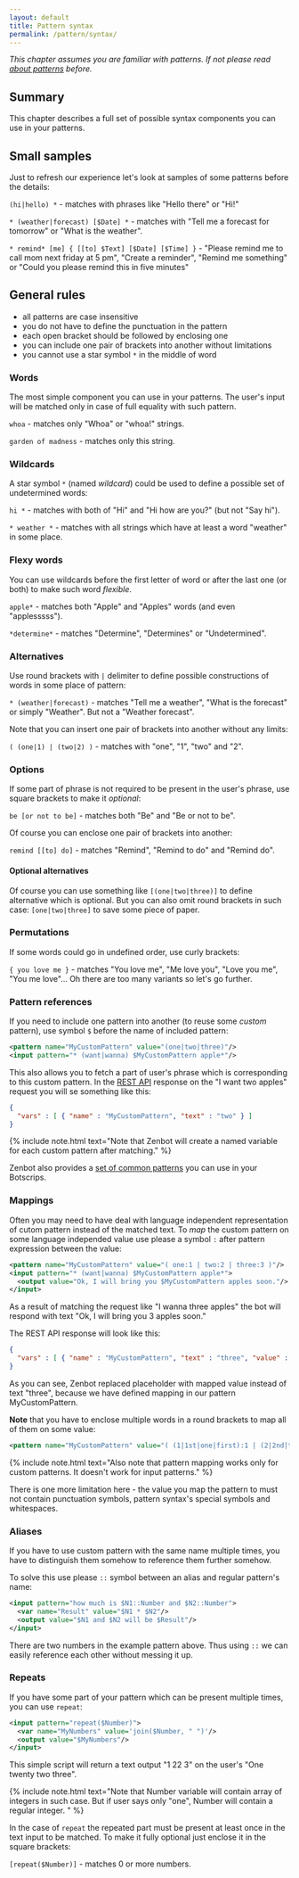 ```yaml
---
layout: default
title: Pattern syntax
permalink: /pattern/syntax/
---
```


_This chapter assumes you are familiar with patterns. If not please read [about patterns](/pattern/matching/) before._

## Summary
This chapter describes a full set of possible syntax components you can use in your patterns.

## Small samples
Just to refresh our experience let\'s look at samples of some patterns before the details:

`(hi|hello) *` - matches with phrases like "Hello there" or "Hi!"

`* (weather|forecast) [$Date] *` - matches with "Tell me a forecast for tomorrow" or "What is the weather".

`* remind* [me] { [[to] $Text] [$Date] [$Time] }` - "Please remind me to call mom next friday at 5 pm", "Create a reminder", "Remind me something" or "Could you please remind this in five minutes"

## General rules

- all patterns are case insensitive
- you do not have to define the punctuation in the pattern
- each open bracket should be followed by enclosing one
- you can include one pair of brackets into another without limitations
- you cannot use a star symbol `*` in the middle of word

### Words
The most simple component you can use in your patterns.
The user\'s input will be matched only in case of full equality with such pattern.

`whoa` - matches only "Whoa" or "whoa!" strings.

`garden of madness` - matches only this string.

### Wildcards
A star symbol `*` (named _wildcard_) could be used to define a possible set of undetermined words:

`hi *` - matches with both of "Hi" and "Hi how are you?" (but not "Say hi").

`* weather *` - matches with all strings which have at least a word "weather" in some place.

### Flexy words
You can use wildcards before the first letter of word or after the last one (or both) to make such word _flexible_.

`apple*` - matches both "Apple" and "Apples" words (and even "applesssss").

`*determine*` - matches "Determine", "Determines" or "Undetermined".

### Alternatives
Use round brackets with `|` delimiter to define possible constructions of words in some place of pattern:

`* (weather|forecast)` - matches "Tell me a weather", "What is the forecast" or simply "Weather".
But not a "Weather forecast".

Note that you can insert one pair of brackets into another without any limits:

`( (one|1) | (two|2) )` - matches with "one", "1", "two" and "2".

### Options
If some part of phrase is not required to be present in the user\'s phrase, use square brackets to make it _optional_:

`be [or not to be]` - matches both "Be" and "Be or not to be".

Of course you can enclose one pair of brackets into another:

`remind [[to] do]` - matches "Remind", "Remind to do" and "Remind do".

#### Optional alternatives
Of course you can use something like `[(one|two|three)]` to define alternative which is optional.
But you can also omit round brackets in such case: `[one|two|three]` to save some piece of paper.

### Permutations
If some words could go in undefined order, use curly brackets:

`{ you love me }` - matches "You love me", "Me love you", "Love you me", "You me love"...
Oh there are too many variants so let\'s go further.

### Pattern references
If you need to include one pattern into another (to reuse some _custom_ pattern), use symbol `$` before the name of included pattern:

```xml
<pattern name="MyCustomPattern" value="(one|two|three)"/>
<input pattern="* (want|wanna) $MyCustomPattern apple*"/>
```

This also allows you to fetch a part of user\'s phrase which is corresponding to this custom pattern.
In the [REST API](/rest/) response on the "I want two apples" request you will se something like this:

```json
{
  "vars" : [ { "name" : "MyCustomPattern", "text" : "two" } ]
}
```

{% include note.html text="Note that Zenbot will create a named variable for each custom pattern after matching." %}

Zenbot also provides a [set of common patterns](/pattern/common/) you can use in your Botscrips.

### Mappings
Often you may need to have deal with language independent representation of cutom pattern instead of the matched text.
To _map_ the custom pattern on some language independed value use please a symbol `:` after pattern expression between the value:

```xml
<pattern name="MyCustomPattern" value="( one:1 | two:2 | three:3 )"/>
<input pattern="* (want|wanna) $MyCustomPattern apple*">
  <output value="Ok, I will bring you $MyCustomPattern apples soon."/>
</input>
```

As a result of matching the request like "I wanna three apples" the bot will respond with text "Ok, I will bring you 3 apples soon."

The REST API response will look like this:

```json
{
  "vars" : [ { "name" : "MyCustomPattern", "text" : "three", "value" : 3  } ]
}
```

As you can see, Zenbot replaced placeholder with mapped value instead of text "three", because we have defined mapping in our pattern MyCustomPattern.

**Note** that you have to enclose multiple words in a round brackets to map all of them on some value:

```xml
<pattern name="MyCustomPattern" value="( (1|1st|one|first):1 | (2|2nd|two|second):2 )"/>
```

{% include note.html text="Also note that pattern mapping works only for custom patterns. It doesn't work for input patterns." %}

There is one more limitation here - the value you map the pattern to must not contain punctuation symbols, pattern syntax\'s special symbols and whitespaces.

### Aliases
If you have to use custom pattern with the same name multiple times, you have to distinguish them somehow to reference them further somehow.

To solve this use please `::` symbol between an alias and regular pattern\'s name:

```xml
<input pattern="how much is $N1::Number and $N2::Number">
  <var name="Result" value="$N1 * $N2"/>
  <output value="$N1 and $N2 will be $Result"/>
</input>
```

There are two numbers in the example pattern above.
Thus using `::` we can easily reference each other without messing it up.

### Repeats
If you have some part of your pattern which can be present multiple times, you can use `repeat`:

```xml
<input pattern="repeat($Number)">
  <var name="MyNumbers" value='join($Number, " ")'/>
  <output value="$MyNumbers"/>
</input>
```

This simple script will return a text output "1 22 3" on the user\'s "One twenty two three".

{% include note.html text="Note that Number variable will contain array of integers in such case.
But if user says only \"one\", Number will contain a regular integer. " %}

In the case of `repeat` the repeated part must be present at least once in the text input to be matched.
To make it fully optional just enclose it in the square brackets:

`[repeat($Number)]` - matches 0 or more numbers.